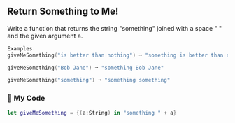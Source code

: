 ## Return Something to Me!

Write a function that returns the string "something" joined with a space " " and the given argument a.
```swift
Examples
giveMeSomething("is better than nothing") ➞ "something is better than nothing"

giveMeSomething("Bob Jane") ➞ "something Bob Jane"

giveMeSomething("something") ➞ "something something"
```
### 🌺 My Code 
```swift
let giveMeSomething = {(a:String) in "something " + a}
```
